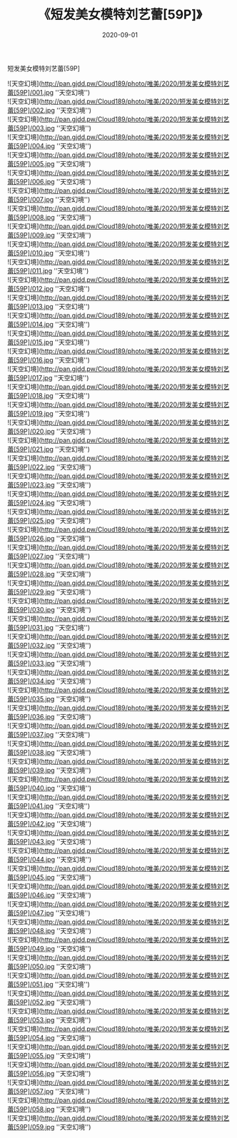 ﻿---
layout: post
title:  《短发美女模特刘艺蕾[59P]》
date:   2020-09-01
img: http://pan.gjdd.pw/Cloud189/photo/唯美/2020/短发美女模特刘艺蕾[59P]/000.jpg
categories: [美女, 清纯, 唯美]
---

短发美女模特刘艺蕾[59P]



![天空幻境](http://pan.gjdd.pw/Cloud189/photo/唯美/2020/短发美女模特刘艺蕾[59P]/001.jpg ''天空幻境'') <br>
![天空幻境](http://pan.gjdd.pw/Cloud189/photo/唯美/2020/短发美女模特刘艺蕾[59P]/002.jpg ''天空幻境'') <br>
![天空幻境](http://pan.gjdd.pw/Cloud189/photo/唯美/2020/短发美女模特刘艺蕾[59P]/003.jpg ''天空幻境'') <br>
![天空幻境](http://pan.gjdd.pw/Cloud189/photo/唯美/2020/短发美女模特刘艺蕾[59P]/004.jpg ''天空幻境'') <br>
![天空幻境](http://pan.gjdd.pw/Cloud189/photo/唯美/2020/短发美女模特刘艺蕾[59P]/005.jpg ''天空幻境'') <br>
![天空幻境](http://pan.gjdd.pw/Cloud189/photo/唯美/2020/短发美女模特刘艺蕾[59P]/006.jpg ''天空幻境'') <br>
![天空幻境](http://pan.gjdd.pw/Cloud189/photo/唯美/2020/短发美女模特刘艺蕾[59P]/007.jpg ''天空幻境'') <br>
![天空幻境](http://pan.gjdd.pw/Cloud189/photo/唯美/2020/短发美女模特刘艺蕾[59P]/008.jpg ''天空幻境'') <br>
![天空幻境](http://pan.gjdd.pw/Cloud189/photo/唯美/2020/短发美女模特刘艺蕾[59P]/009.jpg ''天空幻境'') <br>
![天空幻境](http://pan.gjdd.pw/Cloud189/photo/唯美/2020/短发美女模特刘艺蕾[59P]/010.jpg ''天空幻境'') <br>
![天空幻境](http://pan.gjdd.pw/Cloud189/photo/唯美/2020/短发美女模特刘艺蕾[59P]/011.jpg ''天空幻境'') <br>
![天空幻境](http://pan.gjdd.pw/Cloud189/photo/唯美/2020/短发美女模特刘艺蕾[59P]/012.jpg ''天空幻境'') <br>
![天空幻境](http://pan.gjdd.pw/Cloud189/photo/唯美/2020/短发美女模特刘艺蕾[59P]/013.jpg ''天空幻境'') <br>
![天空幻境](http://pan.gjdd.pw/Cloud189/photo/唯美/2020/短发美女模特刘艺蕾[59P]/014.jpg ''天空幻境'') <br>
![天空幻境](http://pan.gjdd.pw/Cloud189/photo/唯美/2020/短发美女模特刘艺蕾[59P]/015.jpg ''天空幻境'') <br>
![天空幻境](http://pan.gjdd.pw/Cloud189/photo/唯美/2020/短发美女模特刘艺蕾[59P]/016.jpg ''天空幻境'') <br>
![天空幻境](http://pan.gjdd.pw/Cloud189/photo/唯美/2020/短发美女模特刘艺蕾[59P]/017.jpg ''天空幻境'') <br>
![天空幻境](http://pan.gjdd.pw/Cloud189/photo/唯美/2020/短发美女模特刘艺蕾[59P]/018.jpg ''天空幻境'') <br>
![天空幻境](http://pan.gjdd.pw/Cloud189/photo/唯美/2020/短发美女模特刘艺蕾[59P]/019.jpg ''天空幻境'') <br>
![天空幻境](http://pan.gjdd.pw/Cloud189/photo/唯美/2020/短发美女模特刘艺蕾[59P]/020.jpg ''天空幻境'') <br>
![天空幻境](http://pan.gjdd.pw/Cloud189/photo/唯美/2020/短发美女模特刘艺蕾[59P]/021.jpg ''天空幻境'') <br>
![天空幻境](http://pan.gjdd.pw/Cloud189/photo/唯美/2020/短发美女模特刘艺蕾[59P]/022.jpg ''天空幻境'') <br>
![天空幻境](http://pan.gjdd.pw/Cloud189/photo/唯美/2020/短发美女模特刘艺蕾[59P]/023.jpg ''天空幻境'') <br>
![天空幻境](http://pan.gjdd.pw/Cloud189/photo/唯美/2020/短发美女模特刘艺蕾[59P]/024.jpg ''天空幻境'') <br>
![天空幻境](http://pan.gjdd.pw/Cloud189/photo/唯美/2020/短发美女模特刘艺蕾[59P]/025.jpg ''天空幻境'') <br>
![天空幻境](http://pan.gjdd.pw/Cloud189/photo/唯美/2020/短发美女模特刘艺蕾[59P]/026.jpg ''天空幻境'') <br>
![天空幻境](http://pan.gjdd.pw/Cloud189/photo/唯美/2020/短发美女模特刘艺蕾[59P]/027.jpg ''天空幻境'') <br>
![天空幻境](http://pan.gjdd.pw/Cloud189/photo/唯美/2020/短发美女模特刘艺蕾[59P]/028.jpg ''天空幻境'') <br>
![天空幻境](http://pan.gjdd.pw/Cloud189/photo/唯美/2020/短发美女模特刘艺蕾[59P]/029.jpg ''天空幻境'') <br>
![天空幻境](http://pan.gjdd.pw/Cloud189/photo/唯美/2020/短发美女模特刘艺蕾[59P]/030.jpg ''天空幻境'') <br>
![天空幻境](http://pan.gjdd.pw/Cloud189/photo/唯美/2020/短发美女模特刘艺蕾[59P]/031.jpg ''天空幻境'') <br>
![天空幻境](http://pan.gjdd.pw/Cloud189/photo/唯美/2020/短发美女模特刘艺蕾[59P]/032.jpg ''天空幻境'') <br>
![天空幻境](http://pan.gjdd.pw/Cloud189/photo/唯美/2020/短发美女模特刘艺蕾[59P]/033.jpg ''天空幻境'') <br>
![天空幻境](http://pan.gjdd.pw/Cloud189/photo/唯美/2020/短发美女模特刘艺蕾[59P]/034.jpg ''天空幻境'') <br>
![天空幻境](http://pan.gjdd.pw/Cloud189/photo/唯美/2020/短发美女模特刘艺蕾[59P]/035.jpg ''天空幻境'') <br>
![天空幻境](http://pan.gjdd.pw/Cloud189/photo/唯美/2020/短发美女模特刘艺蕾[59P]/036.jpg ''天空幻境'') <br>
![天空幻境](http://pan.gjdd.pw/Cloud189/photo/唯美/2020/短发美女模特刘艺蕾[59P]/037.jpg ''天空幻境'') <br>
![天空幻境](http://pan.gjdd.pw/Cloud189/photo/唯美/2020/短发美女模特刘艺蕾[59P]/038.jpg ''天空幻境'') <br>
![天空幻境](http://pan.gjdd.pw/Cloud189/photo/唯美/2020/短发美女模特刘艺蕾[59P]/039.jpg ''天空幻境'') <br>
![天空幻境](http://pan.gjdd.pw/Cloud189/photo/唯美/2020/短发美女模特刘艺蕾[59P]/040.jpg ''天空幻境'') <br>
![天空幻境](http://pan.gjdd.pw/Cloud189/photo/唯美/2020/短发美女模特刘艺蕾[59P]/041.jpg ''天空幻境'') <br>
![天空幻境](http://pan.gjdd.pw/Cloud189/photo/唯美/2020/短发美女模特刘艺蕾[59P]/042.jpg ''天空幻境'') <br>
![天空幻境](http://pan.gjdd.pw/Cloud189/photo/唯美/2020/短发美女模特刘艺蕾[59P]/043.jpg ''天空幻境'') <br>
![天空幻境](http://pan.gjdd.pw/Cloud189/photo/唯美/2020/短发美女模特刘艺蕾[59P]/044.jpg ''天空幻境'') <br>
![天空幻境](http://pan.gjdd.pw/Cloud189/photo/唯美/2020/短发美女模特刘艺蕾[59P]/045.jpg ''天空幻境'') <br>
![天空幻境](http://pan.gjdd.pw/Cloud189/photo/唯美/2020/短发美女模特刘艺蕾[59P]/046.jpg ''天空幻境'') <br>
![天空幻境](http://pan.gjdd.pw/Cloud189/photo/唯美/2020/短发美女模特刘艺蕾[59P]/047.jpg ''天空幻境'') <br>
![天空幻境](http://pan.gjdd.pw/Cloud189/photo/唯美/2020/短发美女模特刘艺蕾[59P]/048.jpg ''天空幻境'') <br>
![天空幻境](http://pan.gjdd.pw/Cloud189/photo/唯美/2020/短发美女模特刘艺蕾[59P]/049.jpg ''天空幻境'') <br>
![天空幻境](http://pan.gjdd.pw/Cloud189/photo/唯美/2020/短发美女模特刘艺蕾[59P]/050.jpg ''天空幻境'') <br>
![天空幻境](http://pan.gjdd.pw/Cloud189/photo/唯美/2020/短发美女模特刘艺蕾[59P]/051.jpg ''天空幻境'') <br>
![天空幻境](http://pan.gjdd.pw/Cloud189/photo/唯美/2020/短发美女模特刘艺蕾[59P]/052.jpg ''天空幻境'') <br>
![天空幻境](http://pan.gjdd.pw/Cloud189/photo/唯美/2020/短发美女模特刘艺蕾[59P]/053.jpg ''天空幻境'') <br>
![天空幻境](http://pan.gjdd.pw/Cloud189/photo/唯美/2020/短发美女模特刘艺蕾[59P]/054.jpg ''天空幻境'') <br>
![天空幻境](http://pan.gjdd.pw/Cloud189/photo/唯美/2020/短发美女模特刘艺蕾[59P]/055.jpg ''天空幻境'') <br>
![天空幻境](http://pan.gjdd.pw/Cloud189/photo/唯美/2020/短发美女模特刘艺蕾[59P]/056.jpg ''天空幻境'') <br>
![天空幻境](http://pan.gjdd.pw/Cloud189/photo/唯美/2020/短发美女模特刘艺蕾[59P]/057.jpg ''天空幻境'') <br>
![天空幻境](http://pan.gjdd.pw/Cloud189/photo/唯美/2020/短发美女模特刘艺蕾[59P]/058.jpg ''天空幻境'') <br>
![天空幻境](http://pan.gjdd.pw/Cloud189/photo/唯美/2020/短发美女模特刘艺蕾[59P]/059.jpg ''天空幻境'') <br>